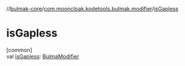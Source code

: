 //[bulmak-core](../../index.md)/[com.mooncloak.kodetools.bulmak.modifier](index.md)/[isGapless](is-gapless.md)

# isGapless

[common]\
val [isGapless](is-gapless.md): [BulmaModifier](-bulma-modifier/index.md)
